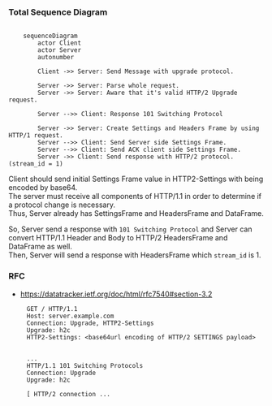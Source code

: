 ### Total Sequence Diagram
```mermaid

    sequenceDiagram
        actor Client
        actor Server
        autonumber
        
        Client ->> Server: Send Message with upgrade protocol.
        
        Server ->> Server: Parse whole request.
        Server ->> Server: Aware that it's valid HTTP/2 Upgrade request.
        
        Server -->> Client: Response 101 Switching Protocol
        
        Server ->> Server: Create Settings and Headers Frame by using HTTP/1 request.
        Server -->> Client: Send Server side Settings Frame.
        Server -->> Client: Send ACK client side Settings Frame.
        Server ->> Client: Send response with HTTP/2 protocol. (stream_id = 1)
```
Client should send initial Settings Frame value in HTTP2-Settings with being encoded by base64. <br>
The server must receive all components of HTTP/1.1 in order to determine if a protocol change is necessary. <br>
Thus, Server already has SettingsFrame and HeadersFrame and DataFrame. <br> 

So, Server send a response with `101 Switching Protocol` and Server can convert HTTP/1.1 Header and Body to HTTP/2 HeadersFrame and DataFrame as well. <br> 
Then, Server will send a response with HeadersFrame which `stream_id` is 1.

### RFC
- https://datatracker.ietf.org/doc/html/rfc7540#section-3.2
```shell
     GET / HTTP/1.1
     Host: server.example.com
     Connection: Upgrade, HTTP2-Settings
     Upgrade: h2c
     HTTP2-Settings: <base64url encoding of HTTP/2 SETTINGS payload>
     
     
     ...
     HTTP/1.1 101 Switching Protocols
     Connection: Upgrade
     Upgrade: h2c

     [ HTTP/2 connection ...
```
